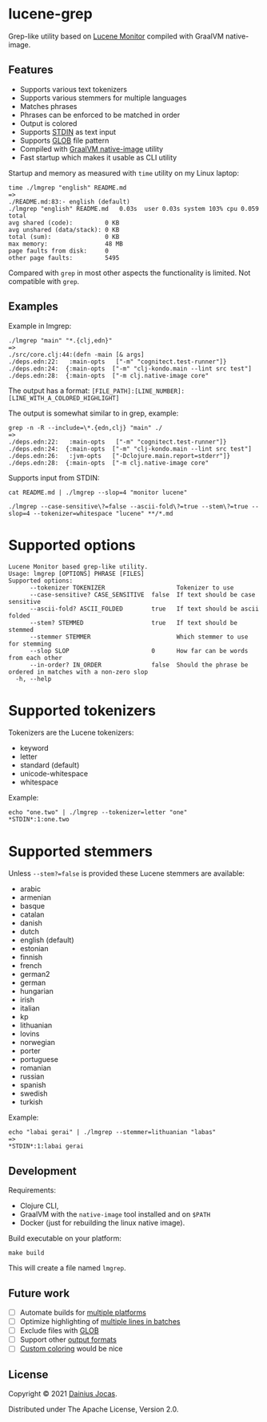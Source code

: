 # lucene-grep
Grep-like utility based on [Lucene Monitor](https://lucene.apache.org/core/8_7_0/monitor/index.html) compiled with GraalVM native-image.

## Features

- Supports various text tokenizers
- Supports various stemmers for multiple languages
- Matches phrases
- Phrases can be enforced to be matched in order
- Output is colored
- Supports [STDIN](https://en.wikipedia.org/wiki/Standard_streams#Standard_input_(stdin)) as text input
- Supports [GLOB](https://en.wikipedia.org/wiki/Glob_(programming)) file pattern
- Compiled with [GraalVM native-image](https://www.graalvm.org/reference-manual/native-image/) utility
- Fast startup which makes it usable as CLI utility

Startup and memory as measured with `time` utility on my Linux laptop:
```shell
time ./lmgrep "english" README.md
=>  
./README.md:83:- english (default)
./lmgrep "english" README.md   0.03s  user 0.03s system 103% cpu 0.059 total
avg shared (code):         0 KB
avg unshared (data/stack): 0 KB
total (sum):               0 KB
max memory:                48 MB
page faults from disk:     0
other page faults:         5495
```

Compared with `grep` in most other aspects the functionality is limited. Not compatible with `grep`.

## Examples 

Example in lmgrep:
```shell
./lmgrep "main" "*.{clj,edn}"
=>
./src/core.clj:44:(defn -main [& args]
./deps.edn:22:   :main-opts   ["-m" "cognitect.test-runner"]}
./deps.edn:24:  {:main-opts  ["-m" "clj-kondo.main --lint src test"]
./deps.edn:28:  {:main-opts  ["-m clj.native-image core"
```

The output has a format: `[FILE_PATH]:[LINE_NUMBER]:[LINE_WITH_A_COLORED_HIGHLIGHT]`

The output is somewhat similar to in grep, example:
```shell
grep -n -R --include=\*.{edn,clj} "main" ./
=>
./deps.edn:22:   :main-opts   ["-m" "cognitect.test-runner"]}
./deps.edn:24:  {:main-opts  ["-m" "clj-kondo.main --lint src test"]
./deps.edn:26:   :jvm-opts   ["-Dclojure.main.report=stderr"]}
./deps.edn:28:  {:main-opts  ["-m clj.native-image core"
```

Supports input from STDIN:
```shell
cat README.md | ./lmgrep --slop=4 "monitor lucene"
```

```shell
./lmgrep --case-sensitive\?=false --ascii-fold\?=true --stem\?=true --slop=4 --tokenizer=whitespace "lucene" **/*.md
```

# Supported options
```shell
Lucene Monitor based grep-like utility.
Usage: lmgrep [OPTIONS] PHRASE [FILES]
Supported options:
      --tokenizer TOKENIZER                    Tokenizer to use
      --case-sensitive? CASE_SENSITIVE  false  If text should be case sensitive
      --ascii-fold? ASCII_FOLDED        true   If text should be ascii folded
      --stem? STEMMED                   true   If text should be stemmed
      --stemmer STEMMER                        Which stemmer to use for stemming
      --slop SLOP                       0      How far can be words from each other
      --in-order? IN_ORDER              false  Should the phrase be ordered in matches with a non-zero slop
  -h, --help
```

# Supported tokenizers

Tokenizers are the Lucene tokenizers:
- keyword
- letter
- standard (default)
- unicode-whitespace
- whitespace

Example:
```shell
echo "one.two" | ./lmgrep --tokenizer=letter "one" 
*STDIN*:1:one.two
```

# Supported stemmers

Unless `--stem?=false` is provided these Lucene stemmers are available:
- arabic
- armenian
- basque
- catalan
- danish
- dutch
- english (default)
- estonian
- finnish
- french
- german2
- german
- hungarian
- irish
- italian
- kp
- lithuanian
- lovins
- norwegian
- porter
- portuguese
- romanian
- russian
- spanish
- swedish
- turkish

Example:
```shell
echo "labai gerai" | ./lmgrep --stemmer=lithuanian "labas"                
=>
*STDIN*:1:labai gerai
```

## Development

Requirements: 
- Clojure CLI, 
- GraalVM with the `native-image` tool installed and on `$PATH`
- Docker (just for rebuilding the linux native image).

Build executable on your platform:
```shell
make build
```
This will create a file named `lmgrep`.


## Future work

- [ ] Automate builds for [multiple platforms](https://github.com/dainiusjocas/lucene-grep/issues/9)
- [ ] Optimize highlighting of [multiple lines in batches](https://github.com/dainiusjocas/lucene-grep/issues/3)
- [ ] Exclude files with [GLOB](https://github.com/dainiusjocas/lucene-grep/issues/5)
- [ ] Support other [output formats](https://github.com/dainiusjocas/lucene-grep/issues/8)
- [ ] [Custom coloring](https://github.com/dainiusjocas/lucene-grep/issues/7) would be nice

## License

Copyright &copy; 2021 [Dainius Jocas](https://www.jocas.lt).

Distributed under The Apache License, Version 2.0.
